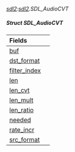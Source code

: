 _[sdl2](../../modules/sdl2/sdl2-module.md):[sdl2](../../modules/sdl2/sdl2-module.md).SDL\_AudioCVT_
##### Struct SDL\_AudioCVT

| Fields | |
|:---|:---|
| [buf](sdl2-sdl_audiocvt-buf.md) |  |
| [dst\_format](sdl2-sdl_audiocvt-dst_format.md) |  |
| [filter\_index](sdl2-sdl_audiocvt-filter_index.md) |  |
| [len](sdl2-sdl_audiocvt-len.md) |  |
| [len\_cvt](sdl2-sdl_audiocvt-len_cvt.md) |  |
| [len\_mult](sdl2-sdl_audiocvt-len_mult.md) |  |
| [len\_ratio](sdl2-sdl_audiocvt-len_ratio.md) |  |
| [needed](sdl2-sdl_audiocvt-needed.md) |  |
| [rate\_incr](sdl2-sdl_audiocvt-rate_incr.md) |  |
| [src\_format](sdl2-sdl_audiocvt-src_format.md) |  |
